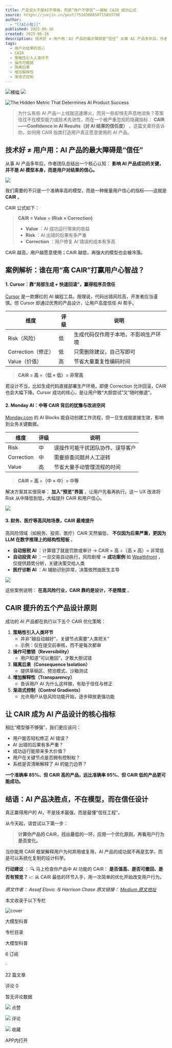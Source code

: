 ```yaml
---
title: 产品没火不是AI不够强，而是“用户不够信”——揭秘 CAIR 成功公式
source: https://juejin.cn/post/7516306850715893798
author:
  - "[[AI小智]]"
published: 2025-06-16
created: 2025-06-16
description: 技术好 ≠ 用户用：AI 产品的最大障碍是“信任” 从事 AI 产品多年后，作者团队总结出一个核心认知：影响 AI 产品成功的关键，并不是 AI 模型本身，而是用户对结果的信心。 我们需要的不只是一个
tags:
  - 用户对结果的信心
  - CAIR
  - 策略性引入人类环节
  - 操作可撤销
  - 隔离后果
  - 增加解释性
  - 渐进式控制
---
```

![横幅](https://p26-piu.byteimg.com/tos-cn-i-8jisjyls3a/8694dbc29caa4b59bda5f4181f3bd6ef~tplv-8jisjyls3a-2:0:0:q75.image) ![](https://p3-piu.byteimg.com/tos-cn-i-8jisjyls3a/796c19f610c146ffac65db71d7329490~tplv-8jisjyls3a-2:0:0:q75.image)

![The Hidden Metric That Determines AI Product Success](https://p6-xtjj-sign.byteimg.com/tos-cn-i-73owjymdk6/ed03922f0ffc4545b2290fc250db8cc6~tplv-73owjymdk6-jj-mark-v1:0:0:0:0:5o6Y6YeR5oqA5pyv56S-5Yy6IEAgQUnlsI_mmbo=:q75.awebp?rk3s=f64ab15b&x-expires=1750639187&x-signature=v1t4Klhmzzr%2BdWEDSoHgriBDqFo%3D)

> 为什么有些 AI 产品一上线就迅速爆火，而另一些却悄无声息地消失？答案往往不在模型能力或技术先进性，而在一个被严重忽视的隐藏指标： **CAIR——Confidence in AI Results（对 AI 结果的信任度）** 。这篇文章将告诉你，如何用 CAIR 指南打造用户真正愿意使用的 AI 产品。

## 技术好 ≠ 用户用：AI 产品的最大障碍是“信任”

从事 AI 产品多年后，作者团队总结出一个核心认知： **影响 AI 产品成功的关键，并不是 AI 模型本身，而是用户对结果的信心。**

![](https://p6-xtjj-sign.byteimg.com/tos-cn-i-73owjymdk6/c7a475e42c15430197289ee09c3f867e~tplv-73owjymdk6-jj-mark-v1:0:0:0:0:5o6Y6YeR5oqA5pyv56S-5Yy6IEAgQUnlsI_mmbo=:q75.awebp?rk3s=f64ab15b&x-expires=1750639187&x-signature=EQxz24ly17Gj6nZWtoBi5R5d30w%3D)

我们需要的不只是一个准确率高的模型，而是一种衡量用户信心的指标——这就是 **CAIR** 。

CAIR 公式如下：

> **CAIR = Value ÷ (Risk × Correction)**
> 
> - **Value** ：AI 成功运行带来的收益
> - **Risk** ：AI 出错的后果有多严重
> - **Correction** ：用户修复 AI 错误的成本有多高

CAIR 越高，用户越愿意使用；CAIR 越低，再强大的模型也会被冷落。

## 案例解析：谁在用“高 CAIR”打赢用户心智战？

#### 1\. Cursor：靠“局部生成 + 快速回滚”，赢得程序员信任

[Cursor](https://link.juejin.cn/?target=https%3A%2F%2Fwww.cursor.com%2F%3Fref%3Dblog.langchain.dev "https://www.cursor.com/?ref=blog.langchain.dev") 是一款爆红的 AI 编程工具。按理说，代码出错风险高，开发者应当谨慎。但 Cursor 却通过优秀的产品设计，让用户高度信任 AI 帮手。

| 维度 | 评级 | 说明 |
| --- | --- | --- |
| Risk（风险） | 低 | 生成代码仅作用于本地，不影响生产环境 |
| Correction（修正） | 低 | 只需删除建议，自己写即可 |
| Value（价值） | 高 | 节省大量重复性编码时间 |

> **CAIR = 高 ÷（低 × 低）= 非常高**

若设计不当，比如生成代码直接部署生产环境，即便 Correction 允许回滚，CAIR 也会大幅下降。Cursor 成功的核心，是让用户敢“大胆尝试”又“随时撤退”。

#### 2\. Monday AI：中等 CAIR 背后的犹豫与改进空间

[Monday.com](https://link.juejin.cn/?target=https%3A%2F%2Fmonday.com%2Fw%2Fai%3Fref%3Dblog.langchain.dev "https://monday.com/w/ai?ref=blog.langchain.dev") 的 AI Blocks 能自动创建工作流程，但一旦生成就直接生效，影响到业务关键数据。

| 维度 | 评级 | 说明 |
| --- | --- | --- |
| Risk | 中 | 误操作可能干扰团队协作、误导客户 |
| Correction | 中 | 需要排查问题并人工逆转 |
| Value | 高 | 节省大量手动管理流程的时间 |

> **CAIR = 高 ÷（中 × 中）= 中等**

解决方案其实很简单： **加入“预览”界面** ，让用户先看再执行。这一 UX 改进将 Risk 从中降低到低，大幅提升 CAIR 和用户信心。

![](https://p6-xtjj-sign.byteimg.com/tos-cn-i-73owjymdk6/b4050d40ad4345c3979993a607d0b8f6~tplv-73owjymdk6-jj-mark-v1:0:0:0:0:5o6Y6YeR5oqA5pyv56S-5Yy6IEAgQUnlsI_mmbo=:q75.awebp?rk3s=f64ab15b&x-expires=1750639187&x-signature=XeRVxWHFNw6TYEF8a%2F2mR5Vo%2BUc%3D)

#### 3\. 财务、医疗等高风险场景，CAIR 最难提升

高风险领域（如税务、投资、医疗）CAIR 天然偏低， **不仅因为后果严重，更因为 LLM 在数字推理上的结构性短板** 。

- **自动报税 AI** ：计算错了就是罚款或审计 → CAIR = 高 ÷（高 × 高）= 非常低
- **自动投资 AI** ：一旦交易自动执行，风险剧增 → **成功案例** 如 [Wealthfront](https://link.juejin.cn/?target=https%3A%2F%2Fwww.wealthfront.com%2F%3Fref%3Dblog.langchain.dev "https://www.wealthfront.com/?ref=blog.langchain.dev") ，仅提供趋势分析，关键决策交给人类
- **医疗诊断 AI** ：AI 辅助识别异常，决策依然由医生主导

![](https://p6-xtjj-sign.byteimg.com/tos-cn-i-73owjymdk6/4931413a855c431ebc136c1d5a85be9d~tplv-73owjymdk6-jj-mark-v1:0:0:0:0:5o6Y6YeR5oqA5pyv56S-5Yy6IEAgQUnlsI_mmbo=:q75.awebp?rk3s=f64ab15b&x-expires=1750639187&x-signature=%2BRXJQuvJWurli350Mh8xl%2BZH3eA%3D)

这些案例说明： **在高风险行业，CAIR 靠的是设计，不是精度** 。

## CAIR 提升的五个产品设计原则

成功的 AI 产品都在执行以下五个 CAIR 优化策略：

1. **策略性引入人类环节**
	- 并非“越自动越好”，关键节点需要“人类把关”
	- 示例：仅在提交前审核，而不是每次都审
2. **操作可撤销（Reversibility）**
	- 用户知道“可以撤回”，才敢大胆试错
3. **隔离后果（Consequence Isolation）**
	- 提供草稿区、预览模式、沙箱测试
4. **增加解释性（Transparency）**
	- 告诉用户 AI 为什么这样做，有助于信任与修正
5. **渐进式控制（Control Gradients）**
	- 允许用户从低风险功能开始，逐步释放更强功能

## 让 CAIR 成为 AI 产品设计的核心指标

相比“模型够不够强”，我们更应该问：

- 用户能否轻松修正 AI 错误？
- AI 出错的后果有多严重？
- 成功运行能带来多大价值？
- 用户在关键节点是否拥有控制权？
- 系统是否清晰解释了 AI 的能力边界？

**一个准确率 85%、但 CAIR 高的产品，远比准确率 95%、但 CAIR 低的产品更可能成功。**

## 结语：AI 产品决胜点，不在模型，而在信任设计

真正赢得用户的 AI，不是技术最强，而是最懂“信任工程”。

从今天起，请尝试以下第一步：

> **计算你产品的 CAIR，找出最低的一环，应用一个优化原则，再看用户行为是否变化。**

当你能用 CAIR 框架解释用户为何弃用或复用，AI 产品的成功就不再是玄学，而是可以系统化复制的设计科学。

**行动建议** ： 🔍 马上检查你产品中 AI 功能的 CAIR： **是否值高、是否可撤回、是否有预览？** 📈 从 CAIR 最低的环节入手，用一次简单的优化开始改变用户行为。

*原文作者： Assaf Elovic 与 Harrison Chase* *原文链接： [Medium 原文地址](https://link.juejin.cn/?target=https%3A%2F%2Fmedium.com%2F%40assafelovic%2Fthe-hidden-metric-that-determines-ai-product-success-799a98fd57aa%3Fref%3Dblog.langchain.dev "https://medium.com/@assafelovic/the-hidden-metric-that-determines-ai-product-success-799a98fd57aa?ref=blog.langchain.dev")*

本文收录于以下专栏

![cover](https://p1-juejin.byteimg.com/tos-cn-i-k3u1fbpfcp/95414745836549ce9143753e2a30facd~tplv-k3u1fbpfcp-jj:160:120:0:0:q75.avis)

大模型科普

专栏目录

大模型科普

6 订阅

·

22 篇文章

评论 0

暂无评论数据

![](https://lf-web-assets.juejin.cn/obj/juejin-web/xitu_juejin_web/c12d6646efb2245fa4e88f0e1a9565b7.svg) 点赞

![](https://lf-web-assets.juejin.cn/obj/juejin-web/xitu_juejin_web/336af4d1fafabcca3b770c8ad7a50781.svg) 评论

![](https://lf-web-assets.juejin.cn/obj/juejin-web/xitu_juejin_web/3d482c7a948bac826e155953b2a28a9e.svg) 收藏

APP内打开